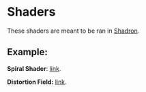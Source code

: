 # Shaders

These shaders are meant to be ran in [Shadron](https://www.arteryengine.com/shadron/).

## Example:

**Spiral Shader**: [link](http://i.imgur.com/hMILNvu.gifv).

**Distortion Field:** [link](https://gfycat.com/UnsungGraveCommabutterfly).
